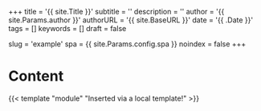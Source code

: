 +++
title = '{{ site.Title }}'
subtitle = ''
description = ''
author = '{{ site.Params.author }}'
authorURL = '{{ site.BaseURL }}'
date = '{{ .Date }}'
tags = []
keywords = []
draft = false

slug = 'example'
spa = {{ site.Params.config.spa }}
noindex = false
+++

# Content

{{< template "module" "Inserted via a local template!" >}}
